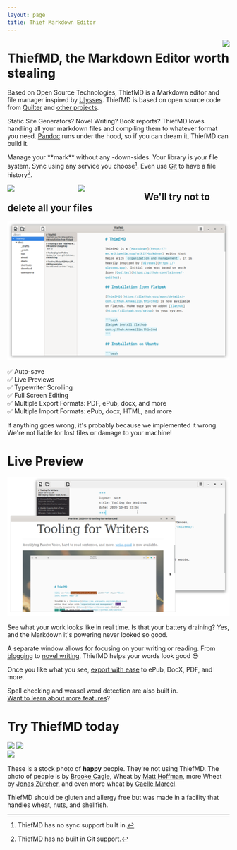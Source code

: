 ```yaml
---
layout: page
title: Thief Markdown Editor
---
```


<img src="/images/thief_library.png" style="float: right; max-width: 40%;" />

# ThiefMD, the Markdown Editor worth stealing

Based on Open Source Technologies, ThiefMD is a Markdown editor and file manager inspired by [Ulysses](https://ulysses.app). ThiefMD is based on open source code from [Quilter](https://github.com/lainsce/quilter) and [other projects](/about#credit).

Static Site Generators? Novel Writing? Book reports? ThiefMD loves handling all your markdown files and compiling them to whatever format you need. [Pandoc](https://pandoc.org) runs under the hood, so if you can dream it, ThiefMD can build it.

Manage your <span class="pun">\*\*mark\*\*</span> without any <span class="ny">\-down\-</span>sides. Your library is your file system. Sync using any service you choose[^no-file-sync]. Even use [Git](https://git-scm.com/) to have a file history[^no-git].

[^no-file-sync]: ThiefMD has no sync support built in.
[^no-git]: ThiefMD has no built in Git support.

<div style="float:left; min-width: 150px; max-width: 25%; margin-right: 10px"><a href="https://flathub.org/apps/details/com.github.kmwallio.thiefmd"><img src="/images/flathub-badge-en.png" /></a></div>

<div style="float:left; min-width: 150px; max-width: 25%"><a href="/download"><img src="/images/thiefmd-badge-en.png" /></a></div>

<div class="clear"></div>

## We'll try not to delete all your files

<div class="responsive-left hoffman"><img src="images/thief_window.png" /></div>

✅ Auto-save  
✅ Live Previews  
✅ Typewriter Scrolling  
✅ Full Screen Editing  
✅ Multiple Export Formats: PDF, ePub, docx, and more  
✅ Multiple Import Formats: ePub, docx, HTML, and more

If anything goes wrong, it's probably because we implemented it wrong.  We're not liable for lost files or damage to your machine!

<div class="clear"></div>

# Live Preview

<div class="responsive-right jonas"><img src="images/preview.png" /></div>

See what your work looks like in real time. Is that your battery draining? Yes, and the Markdown it's powering never looked so good.

A separate window allows for focusing on your writing or reading. From [blogging](/tips/jekyll) to [novel writing](/tips/novel-writing), ThiefMD helps your words look good 😎

Once you like what you see, [export with ease](/tips/novel-writing#sharing-your-work) to ePub, DocX, PDF, and more.

Spell checking and weasel word detection are also built in.  
[Want to learn about more features](/deets)?

<div class="clear"></div>

# Try ThiefMD today

<div class="clear"></div>

<div class="center-images">
<a href="https://flathub.org/apps/details/com.github.kmwallio.thiefmd"><img src="/images/flathub-badge-en.png" /></a>
<a href="/download"><img src="/images/thiefmd-badge-en.png" /></a>
</div>

<div class="clear"></div>

<img src="/images/brooke-cagle-happy-people.jpg" />

These is a stock photo of **happy** people.  They're not using ThiefMD. The photo of people is by [Brooke Cagle](https://unsplash.com/@brookecagle), Wheat by [Matt Hoffman](https://unsplash.com/@__matthoffman__), more Wheat by [Jonas Zürcher](https://unsplash.com/@tsueri), and even more wheat by [Gaelle Marcel](https://unsplash.com/@gaellemarcel).

ThiefMD should be gluten and allergy free but was made in a facility that handles wheat, nuts, and shellfish.
